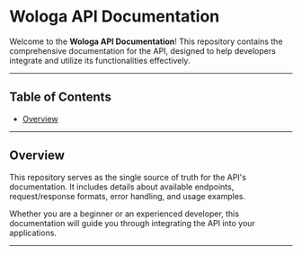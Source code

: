 # Wologa API Documentation

Welcome to the **Wologa API Documentation**! This repository contains the comprehensive documentation for the API, designed to help developers integrate and utilize its functionalities effectively.

---

## **Table of Contents**

- [Overview](#overview)

---

## **Overview**

This repository serves as the single source of truth for the API's documentation. It includes details about available endpoints, request/response formats, error handling, and usage examples.

Whether you are a beginner or an experienced developer, this documentation will guide you through integrating the API into your applications.

---
